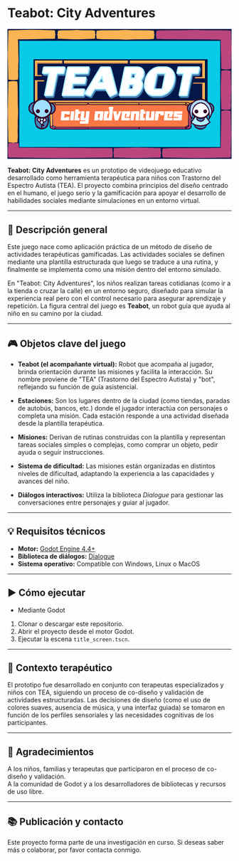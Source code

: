 # Teabot: City Adventures
![Logo del juego](Proyecto%20Godot/gm_cais/Assets/teabot%20logo.png)

**Teabot: City Adventures** es un prototipo de videojuego educativo desarrollado como herramienta terapéutica para niños con Trastorno del Espectro Autista (TEA). El proyecto combina principios del diseño centrado en el humano, el juego serio y la gamificación para apoyar el desarrollo de habilidades sociales mediante simulaciones en un entorno virtual.

---

## 🧠 Descripción general

Este juego nace como aplicación práctica de un método de diseño de actividades terapéuticas gamificadas. Las actividades sociales se definen mediante una plantilla estructurada que luego se traduce a una rutina, y finalmente se implementa como una misión dentro del entorno simulado.

En "Teabot: City Adventures", los niños realizan tareas cotidianas (como ir a la tienda o cruzar la calle) en un entorno seguro, diseñado para simular la experiencia real pero con el control necesario para asegurar aprendizaje y repetición. La figura central del juego es **Teabot**, un robot guía que ayuda al niño en su camino por la ciudad.

---

## 🎮 Objetos clave del juego

- **Teabot (el acompañante virtual):** Robot que acompaña al jugador, brinda orientación durante las misiones y facilita la interacción. Su nombre proviene de "TEA" (Trastorno del Espectro Autista) y "bot", reflejando su función de guía asistencial.

- **Estaciones:** Son los lugares dentro de la ciudad (como tiendas, paradas de autobús, bancos, etc.) donde el jugador interactúa con personajes o completa una misión. Cada estación responde a una actividad diseñada desde la plantilla terapéutica.

- **Misiones:** Derivan de rutinas construidas con la plantilla y representan tareas sociales simples o complejas, como comprar un objeto, pedir ayuda o seguir instrucciones.

- **Sistema de dificultad:** Las misiones están organizadas en distintos niveles de dificultad, adaptando la experiencia a las capacidades y avances del niño.

- **Diálogos interactivos:** Utiliza la biblioteca *Dialogue* para gestionar las conversaciones entre personajes y guiar al jugador.

---


## 💡 Requisitos técnicos

- **Motor:** [Godot Engine 4.4+](https://godotengine.org)
- **Biblioteca de diálogos:** [Dialogue](https://github.com/nathanhoad/godot_dialogue_manager)
- **Sistema operativo:** Compatible con Windows, Linux o MacOS

---

## ▶️ Cómo ejecutar
- Mediante Godot
1. Clonar o descargar este repositorio.
2. Abrir el proyecto desde el motor Godot.
3. Ejecutar la escena `title_screen.tscn`.

---

## 🧪 Contexto terapéutico

El prototipo fue desarrollado en conjunto con terapeutas especializados y niños con TEA, siguiendo un proceso de co-diseño y validación de actividades estructuradas. Las decisiones de diseño (como el uso de colores suaves, ausencia de música, y una interfaz guiada) se tomaron en función de los perfiles sensoriales y las necesidades cognitivas de los participantes.

---


## 🤝 Agradecimientos

A los niños, familias y terapeutas que participaron en el proceso de co-diseño y validación.  
A la comunidad de Godot y a los desarrolladores de bibliotecas y recursos de uso libre.

---

## 📚 Publicación y contacto

Este proyecto forma parte de una investigación en curso. Si deseas saber más o colaborar, por favor contacta conmigo.


